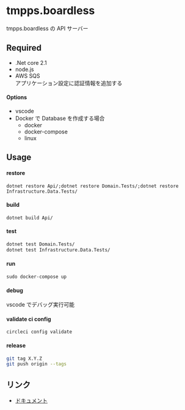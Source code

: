 # tmpps.boardless

tmpps.boardless の API サーバー

## Required

- .Net core 2.1
- node.js
- AWS SQS  
  アプリケーション設定に認証情報を追加する

#### Options

- vscode
- Docker で Database を作成する場合
  - docker
  - docker-compose
  - linux

## Usage

#### restore

`dotnet restore Api/;dotnet restore Domain.Tests/;dotnet restore Infrastructure.Data.Tests/`

#### build

`dotnet build Api/`

#### test

```bash
dotnet test Domain.Tests/
dotnet test Infrastructure.Data.Tests/
```

#### run

`sudo docker-compose up`

#### debug

vscode でデバッグ実行可能

#### validate ci config

`circleci config validate`

#### release

```bash
git tag X.Y.Z
git push origin --tags
```

## リンク

- [ドキュメント](https://github.com/wakuwaku3/tmpps.boardless.docs)
